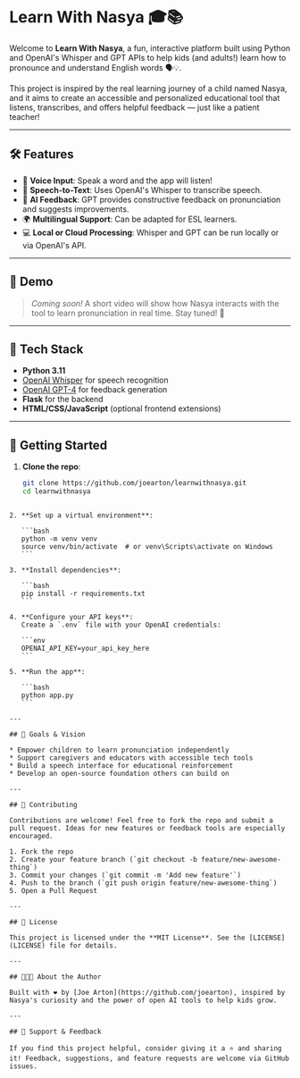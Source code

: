 # Learn With Nasya 🎓📚

Welcome to **Learn With Nasya**, a fun, interactive platform built using Python and OpenAI's Whisper and GPT APIs to help kids (and adults!) learn how to pronounce and understand English words 🗣️💡.

This project is inspired by the real learning journey of a child named Nasya, and it aims to create an accessible and personalized educational tool that listens, transcribes, and offers helpful feedback — just like a patient teacher!

---

## 🛠️ Features

- 🎤 **Voice Input**: Speak a word and the app will listen!
- 📝 **Speech-to-Text**: Uses OpenAI's Whisper to transcribe speech.
- 🤖 **AI Feedback**: GPT provides constructive feedback on pronunciation and suggests improvements.
- 🌍 **Multilingual Support**: Can be adapted for ESL learners.
- 💻 **Local or Cloud Processing**: Whisper and GPT can be run locally or via OpenAI's API.

---

## 📸 Demo

> _Coming soon!_ A short video will show how Nasya interacts with the tool to learn pronunciation in real time. Stay tuned! 🎥

---

## 🧰 Tech Stack

- **Python 3.11**
- [OpenAI Whisper](https://github.com/openai/whisper) for speech recognition
- [OpenAI GPT-4](https://platform.openai.com/) for feedback generation
- **Flask** for the backend
- **HTML/CSS/JavaScript** (optional frontend extensions)

---

## 🚀 Getting Started

1. **Clone the repo**:
   ```bash
   git clone https://github.com/joearton/learnwithnasya.git
   cd learnwithnasya
````

2. **Set up a virtual environment**:

   ```bash
   python -m venv venv
   source venv/bin/activate  # or venv\Scripts\activate on Windows
   ```

3. **Install dependencies**:

   ```bash
   pip install -r requirements.txt
   ```

4. **Configure your API keys**:
   Create a `.env` file with your OpenAI credentials:

   ```env
   OPENAI_API_KEY=your_api_key_here
   ```

5. **Run the app**:

   ```bash
   python app.py
   ```

---

## 🎯 Goals & Vision

* Empower children to learn pronunciation independently
* Support caregivers and educators with accessible tech tools
* Build a speech interface for educational reinforcement
* Develop an open-source foundation others can build on

---

## 🤝 Contributing

Contributions are welcome! Feel free to fork the repo and submit a pull request. Ideas for new features or feedback tools are especially encouraged.

1. Fork the repo
2. Create your feature branch (`git checkout -b feature/new-awesome-thing`)
3. Commit your changes (`git commit -m 'Add new feature'`)
4. Push to the branch (`git push origin feature/new-awesome-thing`)
5. Open a Pull Request

---

## 📄 License

This project is licensed under the **MIT License**. See the [LICENSE](LICENSE) file for details.

---

## 👨‍👩‍👧 About the Author

Built with ❤️ by [Joe Arton](https://github.com/joearton), inspired by Nasya's curiosity and the power of open AI tools to help kids grow.

---

## 🌟 Support & Feedback

If you find this project helpful, consider giving it a ⭐ and sharing it! Feedback, suggestions, and feature requests are welcome via GitHub issues.

